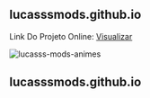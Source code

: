 ## lucasssmods.github.io

Link Do Projeto Online: [Visualizar](https://lucasssmods.github.io)

![lucasss-mods-animes](https://github.com/LucasssMODS/lucasssmods.github.io/blob/master/lucasssmods.github.io.jpgs)
## lucasssmods.github.io
